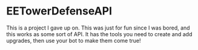 # EETowerDefenseAPI

This is a project I gave up on.
This was just for fun since I was bored, and this works as some sort of API.
It has the tools you need to create and add upgrades, then use your bot to make them come true!
